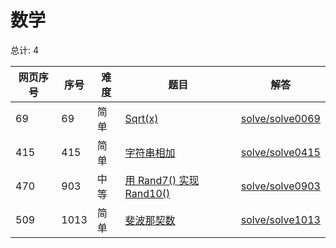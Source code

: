 # 数学

<!--- table -->

总计: 4

| 网页序号 | 序号 | 难度 | 题目                                                                                       | 解答                                  |
| -------- | ---- | ---- | ------------------------------------------------------------------------------------------ | ------------------------------------- |
| 69       | 69   | 简单 | [Sqrt(x)](https://leetcode-cn.com/problems/sqrtx/)                                         | [solve/solve0069](../solve/solve0069) |
| 415      | 415  | 简单 | [字符串相加](https://leetcode-cn.com/problems/add-strings/)                                | [solve/solve0415](../solve/solve0415) |
| 470      | 903  | 中等 | [用 Rand7() 实现 Rand10()](https://leetcode-cn.com/problems/implement-rand10-using-rand7/) | [solve/solve0903](../solve/solve0903) |
| 509      | 1013 | 简单 | [斐波那契数](https://leetcode-cn.com/problems/fibonacci-number/)                           | [solve/solve1013](../solve/solve1013) |
